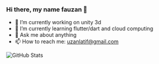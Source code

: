 ### Hi there, my name fauzan 👋

- 🔭 I’m currently working on unity 3d
- 🌱 I’m currently learning flutter/dart and cloud computing
- 💬 Ask me about anything
- 📫 How to reach me: uzanlatif@gmail.com

![GitHub Stats](https://github-readme-stats.vercel.app/api?username=uzanlatif&theme=radical)
